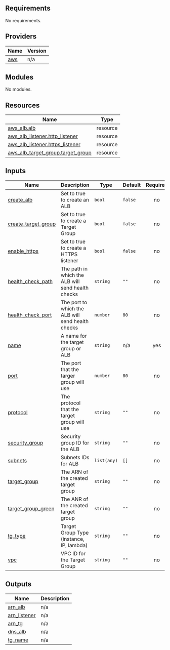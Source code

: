 ## Requirements

No requirements.

## Providers

| Name | Version |
|------|---------|
| <a name="provider_aws"></a> [aws](#provider\_aws) | n/a |

## Modules

No modules.

## Resources

| Name | Type |
|------|------|
| [aws_alb.alb](https://registry.terraform.io/providers/hashicorp/aws/latest/docs/resources/alb) | resource |
| [aws_alb_listener.http_listener](https://registry.terraform.io/providers/hashicorp/aws/latest/docs/resources/alb_listener) | resource |
| [aws_alb_listener.https_listener](https://registry.terraform.io/providers/hashicorp/aws/latest/docs/resources/alb_listener) | resource |
| [aws_alb_target_group.target_group](https://registry.terraform.io/providers/hashicorp/aws/latest/docs/resources/alb_target_group) | resource |

## Inputs

| Name | Description | Type | Default | Required |
|------|-------------|------|---------|:--------:|
| <a name="input_create_alb"></a> [create\_alb](#input\_create\_alb) | Set to true to create an ALB | `bool` | `false` | no |
| <a name="input_create_target_group"></a> [create\_target\_group](#input\_create\_target\_group) | Set to true to create a Target Group | `bool` | `false` | no |
| <a name="input_enable_https"></a> [enable\_https](#input\_enable\_https) | Set to true to create a HTTPS listener | `bool` | `false` | no |
| <a name="input_health_check_path"></a> [health\_check\_path](#input\_health\_check\_path) | The path in which the ALB will send health checks | `string` | `""` | no |
| <a name="input_health_check_port"></a> [health\_check\_port](#input\_health\_check\_port) | The port to which the ALB will send health checks | `number` | `80` | no |
| <a name="input_name"></a> [name](#input\_name) | A name for the target group or ALB | `string` | n/a | yes |
| <a name="input_port"></a> [port](#input\_port) | The port that the targer group will use | `number` | `80` | no |
| <a name="input_protocol"></a> [protocol](#input\_protocol) | The protocol that the target group will use | `string` | `""` | no |
| <a name="input_security_group"></a> [security\_group](#input\_security\_group) | Security group ID for the ALB | `string` | `""` | no |
| <a name="input_subnets"></a> [subnets](#input\_subnets) | Subnets IDs for ALB | `list(any)` | `[]` | no |
| <a name="input_target_group"></a> [target\_group](#input\_target\_group) | The ARN of the created target group | `string` | `""` | no |
| <a name="input_target_group_green"></a> [target\_group\_green](#input\_target\_group\_green) | The ANR of the created target group | `string` | `""` | no |
| <a name="input_tg_type"></a> [tg\_type](#input\_tg\_type) | Target Group Type (instance, IP, lambda) | `string` | `""` | no |
| <a name="input_vpc"></a> [vpc](#input\_vpc) | VPC ID for the Target Group | `string` | `""` | no |

## Outputs

| Name | Description |
|------|-------------|
| <a name="output_arn_alb"></a> [arn\_alb](#output\_arn\_alb) | n/a |
| <a name="output_arn_listener"></a> [arn\_listener](#output\_arn\_listener) | n/a |
| <a name="output_arn_tg"></a> [arn\_tg](#output\_arn\_tg) | n/a |
| <a name="output_dns_alb"></a> [dns\_alb](#output\_dns\_alb) | n/a |
| <a name="output_tg_name"></a> [tg\_name](#output\_tg\_name) | n/a |
